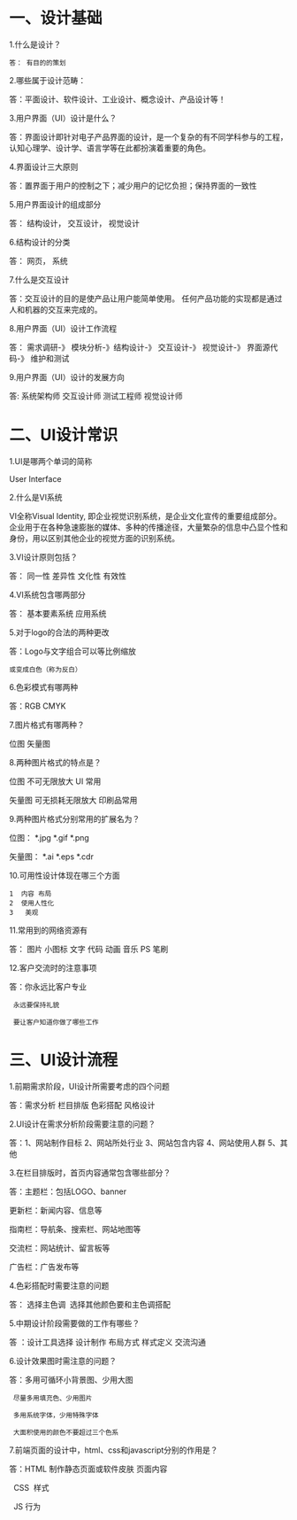 # 一、设计基础

1.什么是设计？

    答： 有目的的策划
    
2.哪些属于设计范畴：

 答：平面设计、软件设计、工业设计、概念设计、产品设计等！


3.用户界面（UI）设计是什么？

 答：界面设计即针对电子产品界面的设计，是一个复杂的有不同学科参与的工程，认知心理学、设计学、语言学等在此都扮演着重要的角色。
 
4.界面设计三大原则

 答：置界面于用户的控制之下；减少用户的记忆负担；保持界面的一致性

 
5.用户界面设计的组成部分
 
  答： 结构设计， 交互设计， 视觉设计


6.结构设计的分类

 答： 网页， 系统


7.什么是交互设计

 答：交互设计的目的是使产品让用户能简单使用。 任何产品功能的实现都是通过人和机器的交互来完成的。
 
8.用户界面（UI）设计工作流程

 答： 需求调研-》 模块分析-》结构设计-》 交互设计-》 视觉设计-》 界面源代码-》 维护和测试



9.用户界面（UI）设计的发展方向

 答: 系统架构师  交互设计师
 测试工程师   视觉设计师

# 二、UI设计常识

1.UI是哪两个单词的简称

User   Interface

2.什么是VI系统

VI全称Visual Identity, 即企业视觉识别系统，是企业文化宣传的重要组成部分。
企业用于在各种急速膨胀的媒体、多种的传播途径，大量繁杂的信息中凸显个性和身份，用以区别其他企业的视觉方面的识别系统。 

3.VI设计原则包括？

 答：  同一性   差异性  文化性  有效性



4.VI系统包含哪两部分

 答： 基本要素系统   应用系统

5.对于logo的合法的两种更改

 答：Logo与文字组合可以等比例缩放
 
    或变成白色（称为反白）

6.色彩模式有哪两种

 答：RGB  CMYK
 
7.图片格式有哪两种？

 位图    矢量图

8.两种图片格式的特点是？

 位图    不可无限放大  UI 常用
 
  矢量图     可无损耗无限放大  印刷品常用


 

9.两种图片格式分别常用的扩展名为？

 位图： *.jpg  *.gif  *.png
 
  矢量图：  *.ai  *.eps  *.cdr
  
10.可用性设计体现在哪三个方面

    1  内容 布局
    2  使用人性化
    3   美观



11.常用到的网络资源有

 答： 图片   小图标   文字   代码   动画   音乐  PS 笔刷




12.客户交流时的注意事项

 答：你永远比客户专业
 
     永远要保持礼貌
     
     要让客户知道你做了哪些工作

# 三、UI设计流程

1.前期需求阶段，UI设计所需要考虑的四个问题

 答：需求分析
     栏目排版
     色彩搭配 
     风格设计

2.UI设计在需求分析阶段需要注意的问题？

 答：1、网站制作目标  2、网站所处行业
     3、网站包含内容
     4、网站使用人群 
     5、其他

3.在栏目排版时，首页内容通常包含哪些部分？

 答：主题栏：包括LOGO、banner  
 
 更新栏：新闻内容、信息等  
 
 指南栏：导航条、搜索栏、网站地图等    
 
 交流栏：网站统计、留言板等
 
 
 广告栏：广告发布等

4.色彩搭配时需要注意的问题

 答： 选择主色调  选择其他颜色要和主色调搭配

5.中期设计阶段需要做的工作有哪些？
 
  答 ：设计工具选择
       设计制作
       布局方式
       样式定义
       交流沟通

6.设计效果图时需注意的问题？

  答：多用可循环小背景图、少用大图

     尽量多用填充色、少用图片

     多用系统字体，少用特殊字体
      
     大面积使用的颜色不要超过三个色系

  
7.前端页面的设计中，html、css和javascript分别的作用是？

 答：HTML 制作静态页面或软件皮肤 页面内容
 
    CSS  样式

    JS 行为


